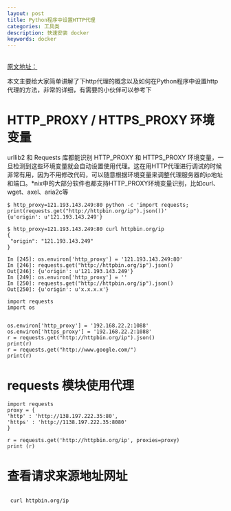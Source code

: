 ```yaml
---
layout: post
title: Python程序中设置HTTP代理
categories: 工具类
description: 快速安装 docker
keywords: docker
---
```


## 

[原文地址：
](https://zhuanlan.zhihu.com/p/30787723)

本文主要给大家简单讲解了下http代理的概念以及如何在Python程序中设置http代理的方法，非常的详细，有需要的小伙伴可以参考下

#  HTTP_PROXY / HTTPS_PROXY 环境变量

urllib2 和 Requests 库都能识别 HTTP_PROXY 和 HTTPS_PROXY 环境变量，一旦检测到这些环境变量就会自动设置使用代理。这在用HTTP代理进行调试的时候非常有用，因为不用修改代码，可以随意根据环境变量来调整代理服务器的ip地址和端口。*nix中的大部分软件也都支持HTTP_PROXY环境变量识别，比如curl、wget、axel、aria2c等

```dotnetcli
$ http_proxy=121.193.143.249:80 python -c 'import requests; print(requests.get("http://httpbin.org/ip").json())'
{u'origin': u'121.193.143.249'}

$ http_proxy=121.193.143.249:80 curl httpbin.org/ip
{
 "origin": "121.193.143.249"
}
```

```dotnetcli
In [245]: os.environ['http_proxy'] = '121.193.143.249:80'
In [246]: requests.get("http://httpbin.org/ip").json()
Out[246]: {u'origin': u'121.193.143.249'}
In [249]: os.environ['http_proxy'] = ''
In [250]: requests.get("http://httpbin.org/ip").json()
Out[250]: {u'origin': u'x.x.x.x'}
```

```dotnetcli
import requests
import os


os.environ['http_proxy'] = '192.168.22.2:1088'
os.environ['https_proxy'] = '192.168.22.2:1088'
r = requests.get("http://httpbin.org/ip").json()
print(r)
r = requests.get("http://www.google.com/")
print(r)

```
# requests 模块使用代理
```al
import requests
proxy = {
'http' : 'http://138.197.222.35:80',
'https' : 'http://1138.197.222.35:8080'
}

r = requests.get('http://httpbin.org/ip', proxies=proxy)
print (r)

```

# 查看请求来源地址网址
```nginx

 curl httpbin.org/ip
```